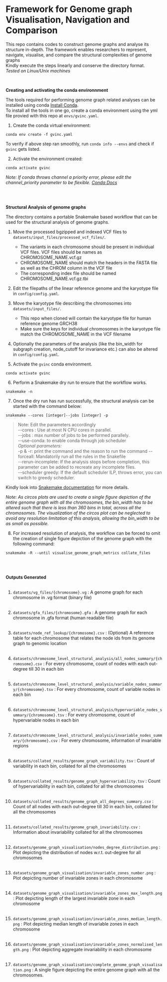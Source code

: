 <h1>Framework for Genome graph Visualisation, Navigation and Comparison</h1>

This repo contains codes to construct genome graphs and analyse its structure in-depth. The framework enables researchers to represent, navigate, visualise, and compare the structural complexities of genome graphs <br>
Kindly execute the steps linearly and conserve the directory format. <br>
*Tested on Linux/Unix machines*

<br>

**Creating and activating the conda environnment**

The tools required for performing genome graph related analyses can be installed using conda [Install Conda](https://docs.conda.io/projects/conda/en/latest/user-guide/install/linux.html). <br>
To install all the tools in one go, create a conda environment using the yml file provied with this repo at ```envs/gvinc.yaml```.

1) Create the conda virtual environment: 
```
conda env create -f gvinc.yaml
```

To verify if above step ran smoothly, run ```conda info --envs``` and check if ```gvinc``` gets listed. 

2) Activate the environment created: 
```
conda activate gvinc
```

*Note: If conda throws channel a priority error, please edit the channel_priority parameter to be flexible. [Conda Docs](https://docs.conda.io/projects/conda/en/latest/user-guide/tasks/manage-channels.html)*

<br>
<br> 

**Structural Analysis of genome graphs**

The directory contains a portable Snakemake based workflow that can be used for the structural analysis of genome graphs.

1) Move the processed bgzipped and indexed VCF files to ```datasets/input_files/processed_vcf_files/```. 
    * The variants in each chromosome should be present in individual VCF files. VCF files should be names as CHROMOSOME_NAME.vcf.gz
    * CHROMOSOME_NAME should match the headers in the FASTA file as well as the CHROM column in the VCF file
    * The corresponding index file should be named CHROMOSOME_NAME.vcf.gz.tbi

2) Edit the filepaths of the linear reference genome and the karyotype file in ```config/config.yaml```.

3) Move the karyotype file describing the chromosomes into ```datasets/input_files/```. 
    * This repo when cloned will contain the karyotype file for human reference genome GRCH38
    * Make sure the keys for individual chromosomes in the karyotype file match the CHROMOSOME_NAME in the VCF filename

4) Optionally the parameters of the analysis (like the bin_width for subgraph creation, node_cutoff for invariance etc.) can also be altered in ```config/config.yaml```.

5) Activate the ```gvinc``` conda environment.
```
conda activate gvinc
```

6) Perform a Snakemake dry run to ensure that the workflow works.
```
snakemake -n
``` 


7) Once the dry run has run successfully, the structural analysis can be started with the command below:
```
snakemake --cores [integer]--jobs [integer] -p 
```

> Note: Edit the parameters accordingly <br>
> --cores : Use at most N CPU cores in parallel. <br>
> --jobs : max number of jobs to be performed parallely. <br>
> --use-conda: to enable conda through job scheduler <br>
> *Optional parameters:* <br>
> -p & -r: print the command and the reason to run the command
> --forceall: Mandatorily run all the rules in the Snakefile <br>
> --rerun-incomplete: If the analysis stops before completion, this parameter can be added to recreate any incomplete files. <br>
> --scheduler greedy: If the default scheduler ILP, throws error, you can switch to greedy scheduler.


Kindly look into [Snakemake documentation](https://snakemake.readthedocs.io/en/stable/) for more details.


*Note: As circos plots are used to create a single figure depiction of the entire genome graph with all the chromosomes, the bin_width has to be altered such that there is less than 360 bins in total, across all the chromosomes. The visualization of the circos plot can be neglected to avoid any resolution limitation of this analysis, allowing the bin_width to be as small as possible.*

8) For increased resolution of analysis, the workflow can be forced to omit the creation of single figure depiction of the genome graph with the following command:
```
snakemake -R --until visualise_genome_graph_metrics collate_files
```
 <br><br>

**Outputs Generated**
 <br> <br>

1) ```datasets/vg_files/{chromosome}.vg``` : A genome graph for each chromosome in .vg format (binary file) <br> <br>

2) ```datasets/gfa_files/{chromosome}.gfa``` : A genome graph for each chromosome in .gfa format (human readable file) <br> <br>

3) ```datasets/node_ref_lookup/{chromosome}.csv``` : (Optional) A reference table for each chromosome that relates the node ids from its genome graph to genomic location <br> <br>

4) ```datasets/chromosome_level_structural_analysis/all_nodes_summary/{chromosome}.csv``` : For every chromosome, count of nodes with each out-degree till 30 in each bin <br> <br>

5) ```datasets/chromosome_level_structural_analysis/variable_nodes_summary/{chromosome}.tsv``` : For every chromosome, count of variable nodes in each bin <br> <br>

6) ```datasets/chromosome_level_structural_analysis/hypervariable_nodes_summary/{chromosome}.tsv``` : For every chromosome, count of hypervariable nodes in each bin <br> <br>

7) ```datasets/chromosome_level_structural_analysis/invariable_nodes_summary/{chromosome}.csv``` : For every chromosome, information of invariable regions <br> <br>

8) ```datasets/collated_results/genome_graph_variability.tsv``` : Count of variability in each bin, collated for all the chromosomes <br> <br>

9) ```datasets/collated_results/genome_graph_hypervariability.tsv``` : Count of hypervariability in each bin, collated for all the chromosomes <br> <br>

10) ```datasets/collated_results/genome_graph_all_degrees_summary.csv``` : Count of all nodes with each out-degree till 30 in each bin, collated for all the chromosomes <br> <br>

11) ```datasets/collated_results/genome_graph_invariability.csv``` : Information about invariability collated for all the chromosomes <br> <br>

12) ```datasets/genome_graph_visualisation/nodes_degree_distribution.png``` : Plot depicting the distribution of nodes w.r.t. out-degree for all chromosomes <br> <br>

13) ```datasets/genome_graph_visualisation/invariable_zones_number.png``` : Plot depicting number of invariable zones in each chromosome <br> <br>

14) ```datasets/genome_graph_visualisation/invariable_zones_max_length.png``` : Plot depicting length of the largest invariable zone in each chromosome <br> <br>

15) ```datasets/genome_graph_visualisation/invariable_zones_median_length.png``` : Plot depicting median length of invariable zones in each chromosome <br> <br>

16) ```datasets/genome_graph_visualisation/invariable_zones_normalised_length.png``` : Plot depicting aggregate invariability in each chromosome <br> <br>

17) ```datasets/genome_graph_visualisation/complete_genome_graph_visualisation.png``` : A single figure depicting the entire genome graph with all the chromosomes.

<br> <br>
